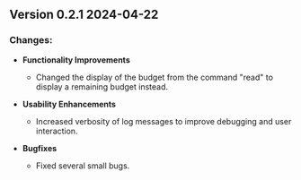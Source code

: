 ## Version 0.2.1  2024-04-22
### Changes:

- **Functionality Improvements**
  - Changed the display of the budget from the command "read" to display a remaining budget instead.
  
- **Usability Enhancements**
  - Increased verbosity of log messages to improve debugging and user interaction.

- **Bugfixes**
  - Fixed several small bugs.
